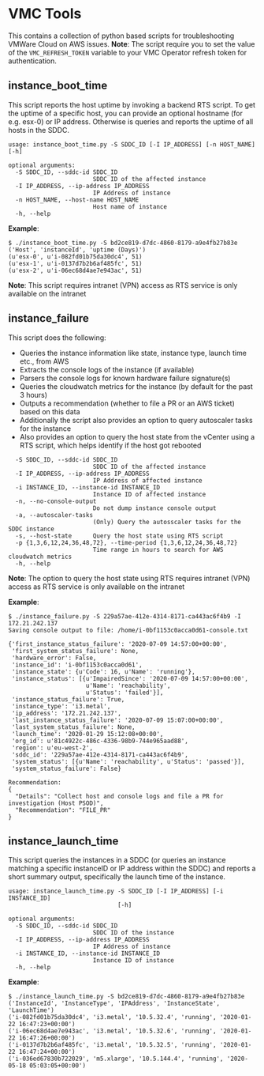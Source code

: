 # VMC Tools

This contains a collection of python based scripts for troubleshooting VMWare Cloud on AWS issues.
**Note**: The script require you to set the value of the `VMC_REFRESH_TOKEN` variable to your VMC Operator refresh token for authentication.

## instance_boot_time

This script reports the host uptime by invoking a backend RTS script. To get the uptime of a specific host, you can provide an optional hostname (for e.g. esx-0) or IP address. Otherwise is queries and reports the uptime of all hosts in the SDDC.
```
usage: instance_boot_time.py -S SDDC_ID [-I IP_ADDRESS] [-n HOST_NAME] [-h]

optional arguments:
  -S SDDC_ID, --sddc-id SDDC_ID
                        SDDC ID of the affected instance
  -I IP_ADDRESS, --ip-address IP_ADDRESS
                        IP Address of instance
  -n HOST_NAME, --host-name HOST_NAME
                        Host name of instance
  -h, --help
  ```

**Example**:
```
$ ./instance_boot_time.py -S bd2ce819-d7dc-4860-8179-a9e4fb27b83e 
('Host', 'instanceId', 'uptime (Days)')
(u'esx-0', u'i-082fd01b75da30dc4', 51)
(u'esx-1', u'i-0137d7b2b6af485fc', 51)
(u'esx-2', u'i-06ec68d4ae7e943ac', 51)
```

**Note**: This script requires intranet (VPN) access as RTS service is only available on the intranet

## instance_failure

This script does the following:

 - Queries the instance information like state, instance type, launch time etc., from AWS
 - Extracts the console logs of the instance (if available)
 - Parsers the console logs for known hardware failure signature(s)
 - Queries the cloudwatch metrics for the instance (by default for the past 3 hours)
 - Outputs a recommendation (whether to file a PR or an AWS ticket) based on this data
 - Additionally the script also provides an option to query autoscaler tasks for the instance
 - Also provides an option to query the host state from the vCenter using a RTS script, which helps identify if the host got rebooted

```
  -S SDDC_ID, --sddc-id SDDC_ID
                        SDDC ID of the affected instance
  -I IP_ADDRESS, --ip-address IP_ADDRESS
                        IP Address of affected instance
  -i INSTANCE_ID, --instance-id INSTANCE_ID
                        Instance ID of affected instance
  -n, --no-console-output
                        Do not dump instance console output
  -a, --autoscaler-tasks
                        (Only) Query the autosscaler tasks for the SDDC instance
  -s, --host-state      Query the host state using RTS script
  -p {1,3,6,12,24,36,48,72}, --time-period {1,3,6,12,24,36,48,72}
                        Time range in hours to search for AWS cloudwatch metrics
  -h, --help
```

**Note**: The option to query the host state using RTS requires intranet (VPN) access as RTS service is only available on the intranet

**Example**:
```
$ ./instance_failure.py -S 229a57ae-412e-4314-8171-ca443ac6f4b9 -I 172.21.242.137
Saving console output to file: /home/i-0bf1153c0acca0d61-console.txt

{'first_instance_status_failure': '2020-07-09 14:57:00+00:00',
 'first_system_status_failure': None,
 'hardware_error': False,
 'instance_id': 'i-0bf1153c0acca0d61',
 'instance_state': {u'Code': 16, u'Name': 'running'},
 'instance_status': [{u'ImpairedSince': '2020-07-09 14:57:00+00:00',
                      u'Name': 'reachability',
                      u'Status': 'failed'}],
 'instance_status_failure': True,
 'instance_type': 'i3.metal',
 'ip_address': '172.21.242.137',
 'last_instance_status_failure': '2020-07-09 15:07:00+00:00',
 'last_system_status_failure': None,
 'launch_time': '2020-01-29 15:12:08+00:00',
 'org_id': u'81c4922c-486c-4336-98b9-744e965aad88',
 'region': u'eu-west-2',
 'sddc_id': '229a57ae-412e-4314-8171-ca443ac6f4b9',
 'system_status': [{u'Name': 'reachability', u'Status': 'passed'}],
 'system_status_failure': False}

Recommendation:
{
  "Details": "Collect host and console logs and file a PR for investigation (Host PSOD)", 
  "Recommendation": "FILE_PR"
}
```

## instance_launch_time

This script queries the instances in a SDDC (or queries an instance matching a specific instanceID or IP address within the SDDC) and reports a short summary output, specifically the launch time of the instance.
```
usage: instance_launch_time.py -S SDDC_ID [-I IP_ADDRESS] [-i INSTANCE_ID]
                               [-h]

optional arguments:
  -S SDDC_ID, --sddc-id SDDC_ID
                        SDDC ID of the instance
  -I IP_ADDRESS, --ip-address IP_ADDRESS
                        IP Address of instance
  -i INSTANCE_ID, --instance-id INSTANCE_ID
                        Instance ID of instance
  -h, --help
```
**Example**:
```
$ ./instance_launch_time.py -S bd2ce819-d7dc-4860-8179-a9e4fb27b83e
('InstanceId', 'InstanceType', 'IPAddress', 'InstanceState', 'LaunchTime')
('i-082fd01b75da30dc4', 'i3.metal', '10.5.32.4', 'running', '2020-01-22 16:47:23+00:00')
('i-06ec68d4ae7e943ac', 'i3.metal', '10.5.32.6', 'running', '2020-01-22 16:47:26+00:00')
('i-0137d7b2b6af485fc', 'i3.metal', '10.5.32.5', 'running', '2020-01-22 16:47:24+00:00')
('i-036ed67830b722029', 'm5.xlarge', '10.5.144.4', 'running', '2020-05-18 05:03:05+00:00')
```

